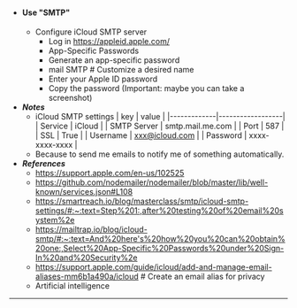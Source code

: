 - #### Use "SMTP"
    - Configure iCloud SMTP server
        - Log in https://appleid.apple.com/
        - App-Specific Passwords
        - Generate an app-specific password
        - mail SMTP # Customize a desired name
        - Enter your Apple ID password
        - Copy the password (Important: maybe you can take a screenshot)
- ***Notes***
    - iCloud SMTP settings
      | key         | value            |
      |-------------|------------------|
      | Service     | iCloud           |
      | SMTP Server | smtp.mail.me.com |
      | Port        | 587              |
      | SSL         | True             |
      | Username    | xxx@icloud.com   |
      | Password    | xxxx-xxxx-xxxx   |
    - Because to send me emails to notify me of something automatically.
- ***References***
    - https://support.apple.com/en-us/102525
    - https://github.com/nodemailer/nodemailer/blob/master/lib/well-known/services.json#L108
    - https://smartreach.io/blog/masterclass/smtp/icloud-smtp-settings/#:~:text=Step%201:,after%20testing%20of%20email%20system%2e
    - https://mailtrap.io/blog/icloud-smtp/#:~:text=And%20here's%20how%20you%20can%20obtain%20one:,Select%20App-Specific%20Passwords%20under%20Sign-In%20and%20Security%2e
    - https://support.apple.com/guide/icloud/add-and-manage-email-aliases-mm6b1a490a/icloud # Create an email alias for privacy
    - Artificial intelligence
- ---
